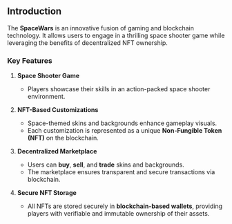 ## **Introduction**

The **SpaceWars** is an innovative fusion of gaming and blockchain technology. It allows users to engage in a thrilling space shooter game while leveraging the benefits of decentralized NFT ownership.

### **Key Features**
1. **Space Shooter Game**  
   - Players showcase their skills in an action-packed space shooter environment.

2. **NFT-Based Customizations**  
   - Space-themed skins and backgrounds enhance gameplay visuals.  
   - Each customization is represented as a unique **Non-Fungible Token (NFT)** on the blockchain.

3. **Decentralized Marketplace**  
   - Users can **buy**, **sell**, and **trade** skins and backgrounds.  
   - The marketplace ensures transparent and secure transactions via blockchain.

4. **Secure NFT Storage**  
   - All NFTs are stored securely in **blockchain-based wallets**, providing players with verifiable and immutable ownership of their assets.